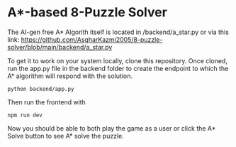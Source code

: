 # A*-based 8-Puzzle Solver

The AI-gen free A* Algorith itself is located in /backend/a_star.py or via this link: https://github.com/AsgharKazmi2005/8-puzzle-solver/blob/main/backend/a_star.py

To get it to work on your system locally, clone this repository. Once cloned, run the app.py file in the backend folder
to create the endpoint to which the A* algorithm will respond with the solution.

```
python backend/app.py
```

Then run the frontend with 

```
npm run dev
```

Now you should be able to both play the game as a user or click the A* Solve button to see A* solve the puzzle.

